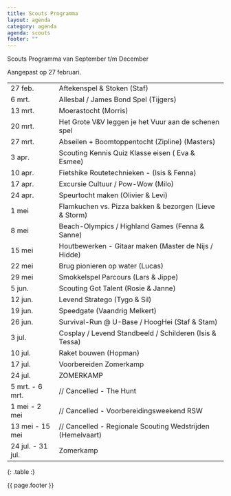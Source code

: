 ```yaml
---
title: Scouts Programma
layout: agenda
category: agenda
agenda: scouts
footer: ""
---
```


Scouts Programma van September t/m December

Aangepast op 27 februari.

| | |
|---|---|
| 27 feb. | Aftekenspel & Stoken (Staf) |
| 6 mrt. | Allesbal / James Bond Spel (Tijgers) |
| 13 mrt. | Moerastocht (Morris) |
| 20 mrt. | Het Grote V&V leggen je het Vuur aan de schenen spel |
| 27 mrt. | Abseilen + Boomtoppentocht (Zipline)  (Masters)  |
| 3 apr. | Scouting Kennis Quiz Klasse eisen ( Eva & Esmee) |
| 10 apr. | Fietshike Routetechnieken - (Isis & Fenna) |
| 17 apr. | Excursie Cultuur / Pow-Wow (Milo) |
| 24 apr. | Speurtocht maken (Olivier & Levi) |
| 1 mei | Flamkuchen vs. Pizza bakken & bezorgen (Lieve & Storm) |
| 8 mei | Beach-Olympics / Highland Games (Fenna & Sanne) |
| 15 mei | Houtbewerken - Gitaar maken (Master de Nijs / Hidde) |
| 22 mei | Brug pionieren op water (Lucas) |
| 29 mei | Smokkelspel Parcours (Lars & Jippe) |
| 5 jun. | Scouting Got Talent (Rosie & Janne) |
| 12 jun. | Levend Stratego (Tygo & Sil) |
| 19 jun. | Speedgate (Vaandrig Melkert) |
| 26 jun. | Survival-Run @ U-Base / HoogHei (Staf & Stam) |
| 3 jul. | Cosplay / Levend Standbeeld / Schilderen (Isis & Tessa) |
| 10 jul. | Raket bouwen (Hopman) |
| 17 jul. | Voorbereiden Zomerkamp |
| 24 jul. | ZOMERKAMP |
| 5 mrt. - 6 mrt. | // Cancelled - The Hunt |
| 1 mei - 2 mei | // Cancelled - Voorbereidingsweekend RSW |
| 13 mei - 15 mei | // Cancelled - Regionale Scouting Wedstrijden (Hemelvaart) |
| 24 jul. - 31 jul. | Zomerkamp |
{: .table :}

{{ page.footer }}
